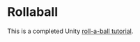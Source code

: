# Rollaball

This is a completed Unity [roll-a-ball tutorial](https://learn.unity.com/project/roll-a-ball).

